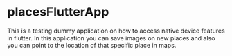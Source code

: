 # placesFlutterApp
This is a testing dummy application on how to access native device features in flutter. In this application you can save images on new places and also you can point to the location of that specific place in maps.
